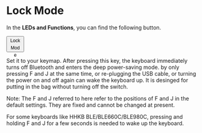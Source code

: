 # Lock Mode 

In the **LEDs and Functions**, you can find the following button.

<html><button style=" text-align: center; line-height: 19px; width: 46px; height: 42px; font-size:12px">Lock<br>Mode</button></html>

Set it to your keymap. After pressing this key, the keyboard immediately turns off Bluetooth and enters the deep power-saving mode. by only pressing F and J at the same time, or re-plugging the USB cable, or turning the power on and off again can wake the keyboard up. It is desinged for putting in the bag without turning off the switch.

Note: The F and J referred to here refer to the positions of F and J in the default settings. They are fixed and cannot be changed at present.

For some keyboards like HHKB BLE/BLE660C/BLE980C, pressing and holding F and J for a few seconds is needed to wake up the keyboard.